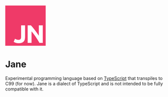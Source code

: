 ![Jane](extra/logo-128x128.png)

# Jane

Experimental programming language based on [TypeScript](https://www.typescriptlang.org/) that transpiles to C99 (for now). Jane is a dialect of TypeScript and is not intended to be fully compatible with it.

